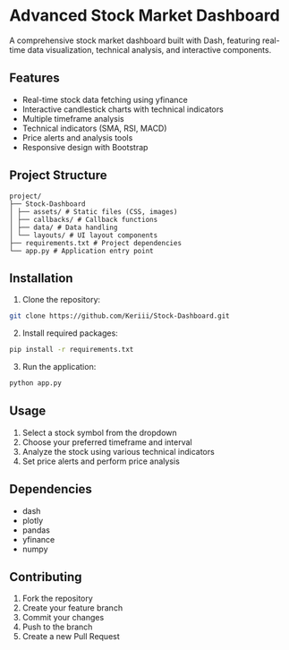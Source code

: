 # Advanced Stock Market Dashboard

A comprehensive stock market dashboard built with Dash, featuring real-time data visualization, technical analysis, and interactive components.

## Features

- Real-time stock data fetching using yfinance
- Interactive candlestick charts with technical indicators
- Multiple timeframe analysis
- Technical indicators (SMA, RSI, MACD)
- Price alerts and analysis tools
- Responsive design with Bootstrap

## Project Structure
```
project/
├── Stock-Dashboard
│ ├── assets/ # Static files (CSS, images)
│ ├── callbacks/ # Callback functions
│ ├── data/ # Data handling
│ └── layouts/ # UI layout components
├── requirements.txt # Project dependencies
└── app.py # Application entry point
```
## Installation

1. Clone the repository:

```bash
git clone https://github.com/Keriii/Stock-Dashboard.git
```

2. Install required packages:

```bash
pip install -r requirements.txt
```

3. Run the application:

```bash
python app.py
```

## Usage

1. Select a stock symbol from the dropdown
2. Choose your preferred timeframe and interval
3. Analyze the stock using various technical indicators
4. Set price alerts and perform price analysis

## Dependencies

- dash
- plotly
- pandas
- yfinance
- numpy

## Contributing

1. Fork the repository
2. Create your feature branch
3. Commit your changes
4. Push to the branch
5. Create a new Pull Request
